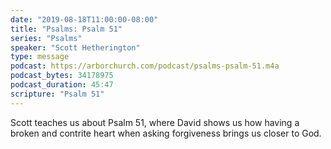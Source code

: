 ```yaml
---
date: "2019-08-18T11:00:00-08:00"
title: "Psalms: Psalm 51"
series: "Psalms"
speaker: "Scott Hetherington"
type: message
podcast: https://arborchurch.com/podcast/psalms-psalm-51.m4a
podcast_bytes: 34178975
podcast_duration: 45:47
scripture: "Psalm 51"
---
```


Scott teaches us about Psalm 51, where David shows us how having a broken and contrite heart when asking forgiveness brings us closer to God.
